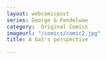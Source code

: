 ```yaml
---
layout: webcomicpost
series: George & Fendelwae
category:  Original Comics
imageurl: "/comics/comic2.jpg"
title: A bat's perspective

---
```

